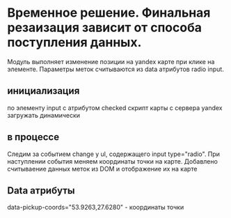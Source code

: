 # Временное решение. Финальная резаизация зависит от способа поступления данных.
Модуль выполняет изменение позиции на yandex карте при клике на элементе.
Параметры меток считываются из data атрибутов radio input.



## инициализация
по элементу input с атрибутом checked
скрипт карты с сервера yandex загружать динамически

## в процессе
Следим за событием change у ul, содержащего input type="radio".
При наступлении события меняем координаты точки на карте.
Добавлено считываение данных меток из DOM и отображение их на карте

## Data атрибуты
data-pickup-coords="53.9263,27.6280" - координаты точки
